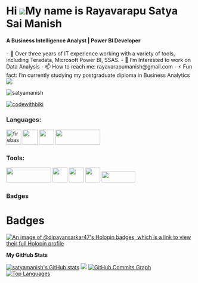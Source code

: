 
Hi ![](https://user-images.githubusercontent.com/18350557/176309783-0785949b-9127-417c-8b55-ab5a4333674e.gif)My name is Rayavarapu Satya Sai Manish
======================================================================================================================================
<h4>A  Business Intelligence Analyst | Power BI Developer</h4>
- 🔭 Over three years of IT experience working with a variety of tools, including Teradata, Microsoft Power BI, SSAS.
- 🌱 I’m Interested to work on Data Analysis
- 📫 How to reach me: rayavarapumanish@gmail.com
- ⚡ Fun fact: I’m currently studying my postgraduate diploma in Business Analytics
<a href="https://github.com/satyamanish" target="_blank" rel="noreferrer"><img
src="https://img.shields.io/github/followers/satyamanish?logo=github&style=for-the-badge&color=0891b2&labelColor=1c1917" /></a>
<p align="left"> <img src="https://komarev.com/ghpvc/?username=satyamanish&label=Profile%20views&color=0e75b6&style=flat" alt="satyamanish" /> </p>
<p align="left"> <a href="https://twitter.com/Manish_4897" target="blank"><img src="https://img.shields.io/twitter/follow/Manish_4897?logo=twitter&style=for-the-badge" alt="codewithbiki" /></a> </p>
<h3 align="left">Languages:</h3>
<p align="left">
    <a href="https://firebase.google.com/" target="_blank" rel="noreferrer"> <img src="https://cdn4.iconfinder.com/data/icons/logos-and-brands/512/267_Python_logo-512.png" alt="firebase" width="40" height="40" /></a>
    <a href="https://docs.oracle.com/en-us/iaas/mysql-database/doc/getting-started.html" target="_blank"><img src="https://www.freepnglogos.com/uploads/logo-mysql-png/logo-mysql-development-mysql-logo-code-icon-9.png" width=40 height=40/></a>
    <a href="[https://docs.oracle.com/en-us/iaas/mysql-database/doc/getting-started.html](https://www.postgresql.org/docs/)" target="_blank"><img src="https://cdn.iconscout.com/icon/free/png-256/free-postgresql-9-1175120.png" width=40 height=40/></a>
    <a href="[https://docs.oracle.com/en-us/iaas/mysql-database/doc/getting-started.html](https://www.postgresql.org/docs/)" target="_blank"><img src="https://upload.wikimedia.org/wikipedia/commons/1/10/Teradata_Logo.png" width=120 height=40/></a>
</p>

<h3 align="left">Tools:</h3>
<p align="left">
  <a target="_blank" href="#"><img width=120 height=40 src="https://www.pngmart.com/files/23/Power-Bi-Logo-PNG.png"/></a>
  <a target="_blank" href="#"><img width=40 height=40 src="https://seeklogo.com/images/J/jupyter-logo-A91705F539-seeklogo.com.png"/></a>
  <a target="_blank" href="#"><img width=40 height=40 src="https://i.pinimg.com/originals/de/64/d7/de64d743a8572ab912c1229ec7608249.png"/></a>
  <a target="_blank" href="#"><img width=40 height=40 src="https://img.stackshare.io/service/7096/809746be-0b96-4af0-aa2f-5d1aeaa82658.png"/></a>
  <a target="_blank" href="#"><img width=90 height=30 src="https://upload.wikimedia.org/wikipedia/commons/thumb/a/a8/Microsoft_Azure_Logo.svg/1024px-Microsoft_Azure_Logo.svg.png"/></a>
</p>


### Badges
# Badges 

[![An image of @dipayansarkar47's Holopin badges, which is a link to view their full Holopin profile](https://holopin.me/dipayansarkar47)](https://holopin.io/@dipayansarkar47)

<b>My GitHub Stats</b>

<a href="http://www.github.com/satyamanish"><img src="https://github-readme-stats.vercel.app/api?username=satyamanish&show_icons=true&hide=&count_private=true&title_color=22c55e&text_color=ffffff&icon_color=0891b2&bg_color=1c1917&hide_border=true&show_icons=true" alt="satyamanish's GitHub stats" /></a>
<a href="http://www.github.com/satyamanish"><img src="https://github-readme-streak-stats.herokuapp.com/?user=satyamanish&stroke=ffffff&background=1c1917&ring=22c55e&fire=22c55e&currStreakNum=ffffff&currStreakLabel=22c55e&sideNums=ffffff&sideLabels=ffffff&dates=ffffff&hide_border=true" /></a>
<a href="http://www.github.com/satyamanish"><img src="https://github-readme-activity-graph.cyclic.app/graph?username=satyamanish&bg_color=1c1917&color=ffffff&line=0891b2&point=ffffff&area_color=1c1917&area=true&hide_border=true&custom_title=GitHub%20Commits%20Graph" alt="GitHub Commits Graph" /></a>
<a href="https://github.com/satyamanish" align="left"><img src="https://github-readme-stats.vercel.app/api/top-langs/?username=satyamanish&langs_count=10&title_color=22c55e&text_color=ffffff&icon_color=0891b2&bg_color=1c1917&hide_border=true&locale=en&custom_title=Top%20%Languages" alt="Top Languages" /></a>

